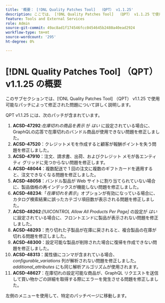 ```yaml
---
title: '概要： [!DNL Quality Patches Tool]  （QPT） v1.1.25'
description: ここでは、 [!DNL Quality Patches Tool]  （QPT） v1.1.25 で使用可能なパッチによって修正された問題について詳しく説明します。
feature: Tools and External Services
role: Admin
source-git-commit: 49ac8ad1f174546fcc0454645b2480a40ead2924
workflow-type: tm+mt
source-wordcount: '295'
ht-degree: 0%

---
```


# [!DNL Quality Patches Tool] （QPT） v1.1.25 の概要

このサブセクションでは、[!DNL Quality Patches Tool] （QPT） v1.1.25 で使用可能なパッチによって修正された問題について詳しく説明します。

QPT v1.1.25 には、次のパッチが含まれています。

1. **ACSD-47292**:*在庫切れの商品を表示* が *はい* に設定されている場合に、GraphQLの応答で在庫切れのバンドル商品が使用できない問題を修正しました。
1. **ACSD-47520**：クレジットメモを作成すると顧客が報酬ポイントを失う問題を修正しました。
1. **ACSD-47910**：注文、請求書、出荷、およびクレジット メモが各エンティティ グリッドに見つからない問題を修正します。
1. **ACSD-48044**：複数配送で 1 回の注文に複数のギフトカードを適用すると、注文できなくなる問題を修正しました。
1. **ACSD-48058**：バンドル製品が Web サイトに割り当てられていない場合に、製品価格の再インデックスが機能しない問題を修正しました。
1. **ACSD-48234**:「*在庫切れを表示*」オプションが有効になっている場合に、カタログ検索結果に誤ったカテゴリ項目数が表示される問題を修正しました。
1. **ACSD-48262**:*[!UICONTROL Allow All Products Per Page]* の設定が *はい* に設定されている場合に、フロントエンドに製品が表示されない問題を修正しました。
1. **ACSD-48293**：売り切れた子製品が在庫に戻されると、複合製品の在庫が切れる問題を修正しました。
1. **ACSD-48300**：設定可能な製品が削除された場合に復帰を作成できない問題を修正しました。
1. **ACSD-48313**：属性値にコンマが含まれている場合、*configurable_variations* 列が解析されない問題を修正しました。 *additional_attributes* にも同じ解析アルゴリズムが使用されます。
1. **ACSD-48627**：在庫切れの設定可能な商品が、GraphQL リクエストを送信して買い物かごの詳細を取得する際にエラーを発生させる問題を修正しました。

左側のメニューを使用して、特定のパッチページに移動します。
